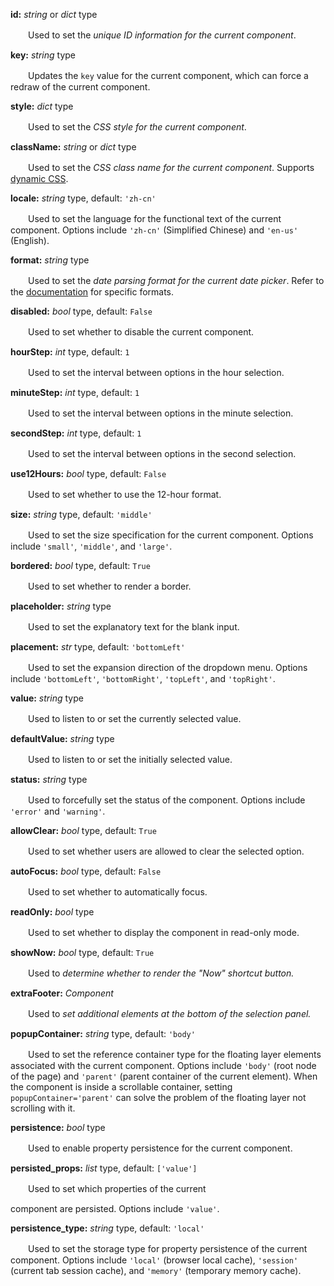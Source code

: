 **id:** *string* or *dict* type

　　Used to set the *unique ID information for the current component*.

**key:** *string* type

　　Updates the `key` value for the current component, which can force a redraw of the current component.

**style:** *dict* type

　　Used to set the *CSS style for the current component*.

**className:** *string* or *dict* type

　　Used to set the *CSS class name for the current component*. Supports [dynamic CSS](/advanced-classname).

**locale:** *string* type, default: `'zh-cn'`

　　Used to set the language for the functional text of the current component. Options include `'zh-cn'` (Simplified Chinese) and `'en-us'` (English).

**format:** *string* type

　　Used to set the *date parsing format for the current date picker*. Refer to the [documentation](https://momentjscom.readthedocs.io/en/latest/moment/04-displaying/01-format/) for specific formats.

**disabled:** *bool* type, default: `False`

　　Used to set whether to disable the current component.

**hourStep:** *int* type, default: `1`

　　Used to set the interval between options in the hour selection.

**minuteStep:** *int* type, default: `1`

　　Used to set the interval between options in the minute selection.

**secondStep:** *int* type, default: `1`

　　Used to set the interval between options in the second selection.

**use12Hours:** *bool* type, default: `False`

　　Used to set whether to use the 12-hour format.

**size:** *string* type, default: `'middle'`

　　Used to set the size specification for the current component. Options include `'small'`, `'middle'`, and `'large'`.

**bordered:** *bool* type, default: `True`

　　Used to set whether to render a border.

**placeholder:** *string* type

　　Used to set the explanatory text for the blank input.

**placement:** *str* type, default: `'bottomLeft'`

　　Used to set the expansion direction of the dropdown menu. Options include `'bottomLeft'`, `'bottomRight'`, `'topLeft'`, and `'topRight'`.

**value:** *string* type

　　Used to listen to or set the currently selected value.

**defaultValue:** *string* type

　　Used to listen to or set the initially selected value.

**status:** *string* type

　　Used to forcefully set the status of the component. Options include `'error'` and `'warning'`.

**allowClear:** *bool* type, default: `True`

　　Used to set whether users are allowed to clear the selected option.

**autoFocus:** *bool* type, default: `False`

　　Used to set whether to automatically focus.

**readOnly:** *bool* type

　　Used to set whether to display the component in read-only mode.

**showNow:** *bool* type, default: `True`

　　Used to *determine whether to render the "Now" shortcut button.*

**extraFooter:** *Component*

　　Used to *set additional elements at the bottom of the selection panel.*

**popupContainer:** *string* type, default: `'body'`

　　Used to set the reference container type for the floating layer elements associated with the current component. Options include `'body'` (root node of the page) and `'parent'` (parent container of the current element). When the component is inside a scrollable container, setting `popupContainer='parent'` can solve the problem of the floating layer not scrolling with it.

**persistence:** *bool* type

　　Used to enable property persistence for the current component.

**persisted_props:** *list* type, default: `['value']`

　　Used to set which properties of the current

 component are persisted. Options include `'value'`.

**persistence_type:** *string* type, default: `'local'`

　　Used to set the storage type for property persistence of the current component. Options include `'local'` (browser local cache), `'session'` (current tab session cache), and `'memory'` (temporary memory cache).